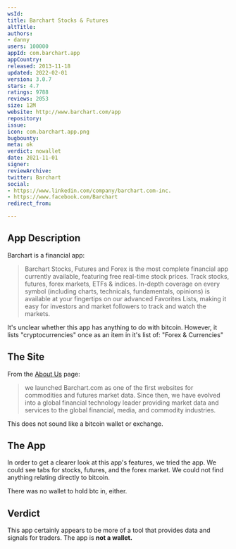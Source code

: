 ```yaml
---
wsId: 
title: Barchart Stocks & Futures
altTitle: 
authors:
- danny
users: 100000
appId: com.barchart.app
appCountry: 
released: 2013-11-18
updated: 2022-02-01
version: 3.0.7
stars: 4.7
ratings: 9788
reviews: 2053
size: 12M
website: http://www.barchart.com/app
repository: 
issue: 
icon: com.barchart.app.png
bugbounty: 
meta: ok
verdict: nowallet
date: 2021-11-01
signer: 
reviewArchive: 
twitter: Barchart
social:
- https://www.linkedin.com/company/barchart.com-inc.
- https://www.facebook.com/Barchart
redirect_from: 

---
```


## App Description

Barchart is a financial app:

> Barchart Stocks, Futures and Forex is the most complete financial app currently available, featuring free real-time stock prices. Track stocks, futures, forex markets, ETFs & indices. In-depth coverage on every symbol (including charts, technicals, fundamentals, opinions) is available at your fingertips on our advanced Favorites Lists, making it easy for investors and market followers to track and watch the markets.

It's unclear whether this app has anything to do with bitcoin. However, it lists "cryptocurrencies" once as an item in it's list of: "Forex & Currencies"


## The Site

From the [About Us](https://www.barchart.com/solutions/company/about) page:

> we launched Barchart.com as one of the first websites for commodities and futures market data. Since then, we have evolved into a global financial technology leader providing market data and services to the global financial, media, and commodity industries.

This does not sound like a bitcoin wallet or exchange.

## The App

In order to get a clearer look at this app's features, we tried the app. We could see tabs for stocks, futures, and the forex market. We could not find anything relating directly to bitcoin.

There was no wallet to hold btc in, either.

## Verdict

This app certainly appears to be more of a tool that provides data and signals for traders. The app is **not a wallet.**
